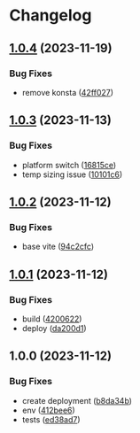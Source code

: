 # Changelog

## [1.0.4](https://github.com/mpaupulaire4/sleuth/compare/v1.0.3...v1.0.4) (2023-11-19)


### Bug Fixes

* remove konsta ([42ff027](https://github.com/mpaupulaire4/sleuth/commit/42ff0273e917c350a55187959817fbcf5164d974))

## [1.0.3](https://github.com/mpaupulaire4/sleuth/compare/v1.0.2...v1.0.3) (2023-11-13)


### Bug Fixes

* platform switch ([16815ce](https://github.com/mpaupulaire4/sleuth/commit/16815cec70d736cff1a224608a53fc8a6bfe4238))
* temp sizing issue ([10101c6](https://github.com/mpaupulaire4/sleuth/commit/10101c60549c0deb246f5a2ff9989a8535d2c710))

## [1.0.2](https://github.com/mpaupulaire4/sleuth/compare/v1.0.1...v1.0.2) (2023-11-12)


### Bug Fixes

* base vite ([94c2cfc](https://github.com/mpaupulaire4/sleuth/commit/94c2cfcd434efb3e072d69a14718a451a58621d2))

## [1.0.1](https://github.com/mpaupulaire4/sleuth/compare/v1.0.0...v1.0.1) (2023-11-12)


### Bug Fixes

* build ([4200622](https://github.com/mpaupulaire4/sleuth/commit/42006224971051c866ec1055eeeab81a3a5920f6))
* deploy ([da200d1](https://github.com/mpaupulaire4/sleuth/commit/da200d1e084f98a475ef5273421de12d5eefe11f))

## 1.0.0 (2023-11-12)


### Bug Fixes

* create deployment ([b8da34b](https://github.com/mpaupulaire4/sleuth/commit/b8da34bed47f6a8091fc7d0eaea2ef48e5a957e0))
* env ([412bee6](https://github.com/mpaupulaire4/sleuth/commit/412bee6ae6de8a67cc8658bf5c607dfb30aac2ca))
* tests ([ed38ad7](https://github.com/mpaupulaire4/sleuth/commit/ed38ad78cd044bb570e0ad14a2fe8cb011d837d2))

